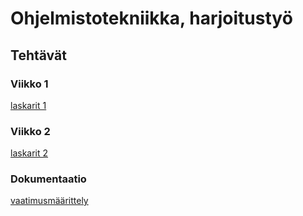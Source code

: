 # Ohjelmistotekniikka, harjoitustyö
## Tehtävät
### Viikko 1
[laskarit 1](https://github.com/olgahuusari/ot-harjoitustyo/blob/main/laskarit/viikko1/)

### Viikko 2
[laskarit 2](https://github.com/olgahuusari/ot-harjoitustyo/blob/main/laskarit/viikko2/)

### Dokumentaatio
[vaatimusmäärittely](https://github.com/olgahuusari/ot-harjoitustyo/blob/main/dokumentaatio/vaatimusmaarittely.md)


